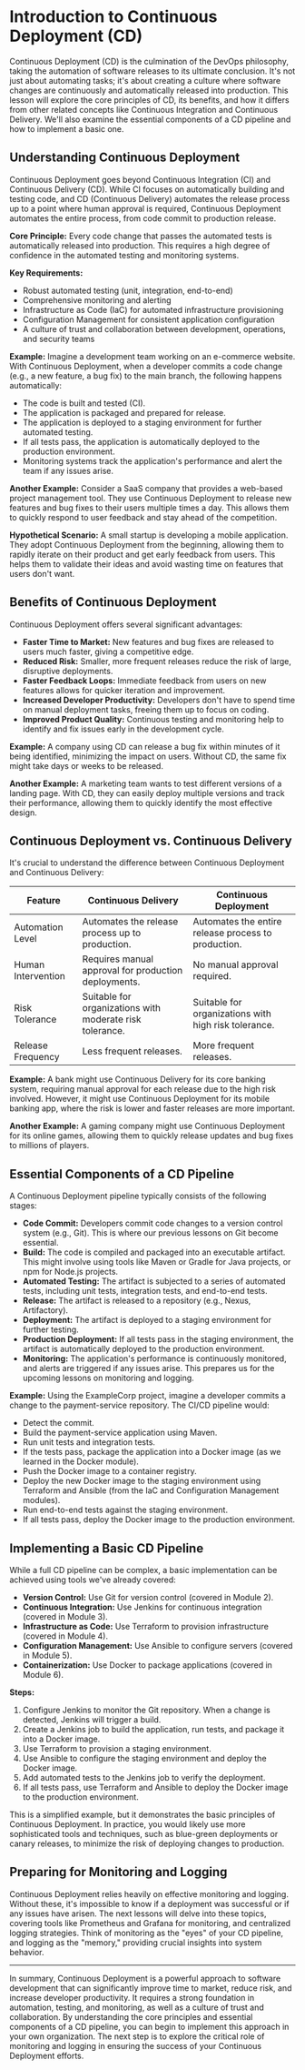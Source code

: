 # Introduction to Continuous Deployment (CD)

Continuous Deployment (CD) is the culmination of the DevOps philosophy, taking the automation of software releases to its ultimate conclusion. It's not just about automating tasks; it's about creating a culture where software changes are continuously and automatically released into production. This lesson will explore the core principles of CD, its benefits, and how it differs from other related concepts like Continuous Integration and Continuous Delivery. We'll also examine the essential components of a CD pipeline and how to implement a basic one.

## Understanding Continuous Deployment

Continuous Deployment goes beyond Continuous Integration (CI) and Continuous Delivery (CD). While CI focuses on automatically building and testing code, and CD (Continuous Delivery) automates the release process up to a point where human approval is required, Continuous Deployment automates the entire process, from code commit to production release.

**Core Principle:** Every code change that passes the automated tests is automatically released into production. This requires a high degree of confidence in the automated testing and monitoring systems.

**Key Requirements:**

* Robust automated testing (unit, integration, end-to-end)
* Comprehensive monitoring and alerting
* Infrastructure as Code (IaC) for automated infrastructure provisioning
* Configuration Management for consistent application configuration
* A culture of trust and collaboration between development, operations, and security teams

**Example:** Imagine a development team working on an e-commerce website. With Continuous Deployment, when a developer commits a code change (e.g., a new feature, a bug fix) to the main branch, the following happens automatically:

* The code is built and tested (CI).
* The application is packaged and prepared for release.
* The application is deployed to a staging environment for further automated testing.
* If all tests pass, the application is automatically deployed to the production environment.
* Monitoring systems track the application's performance and alert the team if any issues arise.

**Another Example:** Consider a SaaS company that provides a web-based project management tool. They use Continuous Deployment to release new features and bug fixes to their users multiple times a day. This allows them to quickly respond to user feedback and stay ahead of the competition.

**Hypothetical Scenario:** A small startup is developing a mobile application. They adopt Continuous Deployment from the beginning, allowing them to rapidly iterate on their product and get early feedback from users. This helps them to validate their ideas and avoid wasting time on features that users don't want.

## Benefits of Continuous Deployment

Continuous Deployment offers several significant advantages:

* **Faster Time to Market:** New features and bug fixes are released to users much faster, giving a competitive edge.
* **Reduced Risk:** Smaller, more frequent releases reduce the risk of large, disruptive deployments.
* **Faster Feedback Loops:** Immediate feedback from users on new features allows for quicker iteration and improvement.
* **Increased Developer Productivity:** Developers don't have to spend time on manual deployment tasks, freeing them up to focus on coding.
* **Improved Product Quality:** Continuous testing and monitoring help to identify and fix issues early in the development cycle.

**Example:** A company using CD can release a bug fix within minutes of it being identified, minimizing the impact on users. Without CD, the same fix might take days or weeks to be released.

**Another Example:** A marketing team wants to test different versions of a landing page. With CD, they can easily deploy multiple versions and track their performance, allowing them to quickly identify the most effective design.

## Continuous Deployment vs. Continuous Delivery

It's crucial to understand the difference between Continuous Deployment and Continuous Delivery:

| Feature            | Continuous Delivery                                      | Continuous Deployment                                |
| ------------------ | -------------------------------------------------------- | ---------------------------------------------------- |
| Automation Level   | Automates the release process up to production.          | Automates the entire release process to production.  |
| Human Intervention | Requires manual approval for production deployments.     | No manual approval required.                         |
| Risk Tolerance     | Suitable for organizations with moderate risk tolerance. | Suitable for organizations with high risk tolerance. |
| Release Frequency  | Less frequent releases.                                  | More frequent releases.                              |

**Example:** A bank might use Continuous Delivery for its core banking system, requiring manual approval for each release due to the high risk involved. However, it might use Continuous Deployment for its mobile banking app, where the risk is lower and faster releases are more important.

**Another Example:** A gaming company might use Continuous Deployment for its online games, allowing them to quickly release updates and bug fixes to millions of players.

## Essential Components of a CD Pipeline

A Continuous Deployment pipeline typically consists of the following stages:

* **Code Commit:** Developers commit code changes to a version control system (e.g., Git). This is where our previous lessons on Git become essential.
* **Build:** The code is compiled and packaged into an executable artifact. This might involve using tools like Maven or Gradle for Java projects, or npm for Node.js projects.
* **Automated Testing:** The artifact is subjected to a series of automated tests, including unit tests, integration tests, and end-to-end tests.
* **Release:** The artifact is released to a repository (e.g., Nexus, Artifactory).
* **Deployment:** The artifact is deployed to a staging environment for further testing.
* **Production Deployment:** If all tests pass in the staging environment, the artifact is automatically deployed to the production environment.
* **Monitoring:** The application's performance is continuously monitored, and alerts are triggered if any issues arise. This prepares us for the upcoming lessons on monitoring and logging.

**Example:** Using the ExampleCorp project, imagine a developer commits a change to the payment-service repository. The CI/CD pipeline would:

* Detect the commit.
* Build the payment-service application using Maven.
* Run unit tests and integration tests.
* If the tests pass, package the application into a Docker image (as we learned in the Docker module).
* Push the Docker image to a container registry.
* Deploy the new Docker image to the staging environment using Terraform and Ansible (from the IaC and Configuration Management modules).
* Run end-to-end tests against the staging environment.
* If all tests pass, deploy the Docker image to the production environment.

## Implementing a Basic CD Pipeline

While a full CD pipeline can be complex, a basic implementation can be achieved using tools we've already covered:

* **Version Control:** Use Git for version control (covered in Module 2).
* **Continuous Integration:** Use Jenkins for continuous integration (covered in Module 3).
* **Infrastructure as Code:** Use Terraform to provision infrastructure (covered in Module 4).
* **Configuration Management:** Use Ansible to configure servers (covered in Module 5).
* **Containerization:** Use Docker to package applications (covered in Module 6).

**Steps:**

1. Configure Jenkins to monitor the Git repository. When a change is detected, Jenkins will trigger a build.
2. Create a Jenkins job to build the application, run tests, and package it into a Docker image.
3. Use Terraform to provision a staging environment.
4. Use Ansible to configure the staging environment and deploy the Docker image.
5. Add automated tests to the Jenkins job to verify the deployment.
6. If all tests pass, use Terraform and Ansible to deploy the Docker image to the production environment.

This is a simplified example, but it demonstrates the basic principles of Continuous Deployment. In practice, you would likely use more sophisticated tools and techniques, such as blue-green deployments or canary releases, to minimize the risk of deploying changes to production.

## Preparing for Monitoring and Logging

Continuous Deployment relies heavily on effective monitoring and logging. Without these, it's impossible to know if a deployment was successful or if any issues have arisen. The next lessons will delve into these topics, covering tools like Prometheus and Grafana for monitoring, and centralized logging strategies. Think of monitoring as the "eyes" of your CD pipeline, and logging as the "memory," providing crucial insights into system behavior.

---

In summary, Continuous Deployment is a powerful approach to software development that can significantly improve time to market, reduce risk, and increase developer productivity. It requires a strong foundation in automation, testing, and monitoring, as well as a culture of trust and collaboration. By understanding the core principles and essential components of a CD pipeline, you can begin to implement this approach in your own organization. The next step is to explore the critical role of monitoring and logging in ensuring the success of your Continuous Deployment efforts.

